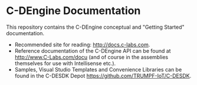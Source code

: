 # C-DEngine Documentation

This repository contains the C-DEngine conceptual and "Getting Started" documentation.

+ Recommended site for reading: http://docs.c-labs.com.
+ Reference documentation of the C-DEngine API can be found at http://www.C-Labs.com/docu (and of course in the assemblies themselves for use with Intellisense etc.).
+ Samples, Visual Studio Templates and Convenience Libraries can be found in the C-DESDK Depot https://github.com/TRUMPF-IoT/C-DESDK.
